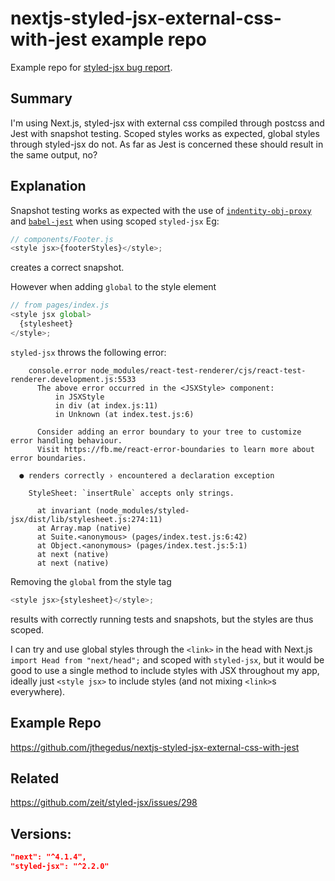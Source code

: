# nextjs-styled-jsx-external-css-with-jest example repo

Example repo for
[styled-jsx bug report](https://github.com/zeit/styled-jsx/issues/354).

## Summary

I'm using Next.js, styled-jsx with external css compiled through postcss and
Jest with snapshot testing. Scoped styles works as expected, global styles
through styled-jsx do not. As far as Jest is concerned these should result in
the same output, no?

## Explanation

Snapshot testing works as expected with the use of
[`indentity-obj-proxy`](https://github.com/keyanzhang/identity-obj-proxy) and
[`babel-jest`](https://github.com/facebook/jest/tree/master/packages/babel-jest)
when using scoped `styled-jsx` Eg:

```js
// components/Footer.js
<style jsx>{footerStyles}</style>;
```

creates a correct snapshot.

However when adding `global` to the style element

```js
// from pages/index.js
<style jsx global>
  {stylesheet}
</style>;
```

`styled-jsx` throws the following error:

```shell
    console.error node_modules/react-test-renderer/cjs/react-test-renderer.development.js:5533
      The above error occurred in the <JSXStyle> component:
          in JSXStyle
          in div (at index.js:11)
          in Unknown (at index.test.js:6)

      Consider adding an error boundary to your tree to customize error handling behaviour.
      Visit https://fb.me/react-error-boundaries to learn more about error boundaries.

  ● renders correctly › encountered a declaration exception

    StyleSheet: `insertRule` accepts only strings.

      at invariant (node_modules/styled-jsx/dist/lib/stylesheet.js:274:11)
      at Array.map (native)
      at Suite.<anonymous> (pages/index.test.js:6:42)
      at Object.<anonymous> (pages/index.test.js:5:1)
      at next (native)
      at next (native)
```

Removing the `global` from the style tag

```js
<style jsx>{stylesheet}</style>;
```

results with correctly running tests and snapshots, but the styles are thus
scoped.

I can try and use global styles through the `<link>` in the head with Next.js
`import Head from "next/head";` and scoped with `styled-jsx`, but it would be
good to use a single method to include styles with JSX throughout my app,
ideally just `<style jsx>` to include styles (and not mixing `<link>`s
everywhere).

## Example Repo

https://github.com/jthegedus/nextjs-styled-jsx-external-css-with-jest

## Related

https://github.com/zeit/styled-jsx/issues/298

## Versions:

```json
"next": "^4.1.4",
"styled-jsx": "^2.2.0"
```
